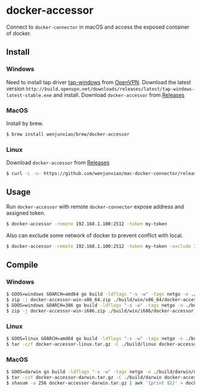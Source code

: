 # docker-accessor

  Connect to `docker-connector` in macOS and access the exposed container of docker.

## Install

### Windows

  Need to install tap driver [tap-windows](http://build.openvpn.net/downloads/releases/) from [OpenVPN](https://community.openvpn.net/openvpn/wiki/ManagingWindowsTAPDrivers).
  Download the latest version `http://build.openvpn.net/downloads/releases/latest/tap-windows-latest-stable.exe` and install.
  Download `docker-accessor` from [Releases](https://github.com/wenjunxiao/mac-docker-connector/releases)

### MacOS

  Install by brew.

```bash
$ brew install wenjunxiao/brew/docker-accessor
```

### Linux

  Download `docker-accessor` from [Releases](https://github.com/wenjunxiao/mac-docker-connector/releases)
```bash
$ curl -L -o- https://github.com/wenjunxiao/mac-docker-connector/releases/download/v2.0/docker-accessor-linux.tar.gz | tar -xzf - -C /usr/local/bin
```

## Usage

  Run `docker-accessor` with remote `docker-connector` expose address and assigned token.
```bash
$ docker-accessor -remote 192.168.1.100:2512 -token my-token
```
  Also can exclude some network of docker to prevent conflict with local.
```bash
$ docker-accessor -remote 192.168.1.100:2512 -token my-token -exclude 172.1.0.0/24,172.2.0.0/24
```

## Compile

### Windows

```bash
$ GOOS=windows GOARCH=amd64 go build -ldflags "-s -w" -tags netgo -o ./build/win/x86_64/docker-accessor.exe .
$ zip -j docker-accessor-win-x86_64.zip ./build/win/x86_64/docker-accessor.exe
$ GOOS=windows GOARCH=386 go build -ldflags "-s -w" -tags netgo -o ./build/win/i686/docker-accessor.exe .
$ zip -j docker-accessor-win-i686.zip ./build/win/i686/docker-accessor.exe
```

### Linux

```bash
$ GOOS=linux GOARCH=amd64 go build -ldflags "-s -w" -tags netgo -o ./build/linux/docker-accessor .
$ tar -czf docker-accessor-linux.tar.gz -C ./build/linux docker-accessor
```

### MacOS

```bash
$ GOOS=darwin go build -ldflags "-s -w" -tags netgo -o ./build/darwin/docker-accessor .
$ tar -czf docker-accessor-darwin.tar.gz -C ./build/darwin docker-accessor
$ shasum -a 256 docker-accessor-darwin.tar.gz | awk '{print $1}' > docker-accessor-darwin-sha256.txt
```
